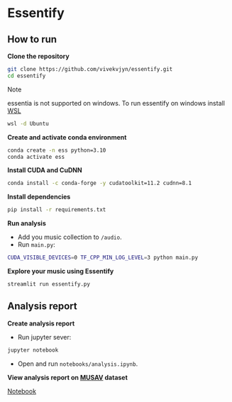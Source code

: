 # Essentify

## How to run

**Clone the repository**

```bash
git clone https://github.com/vivekvjyn/essentify.git
cd essentify
```
>[!Note]
>essentia is not supported on windows. To run essentify on windows install [WSL](https://ubuntu.com/desktop/wsl)

```bash
wsl -d Ubuntu
```

**Create and activate conda environment**

```bash
conda create -n ess python=3.10
conda activate ess
```

**Install CUDA and CuDNN**

```bash
conda install -c conda-forge -y cudatoolkit=11.2 cudnn=8.1
```

**Install dependencies**

```bash
pip install -r requirements.txt
```

**Run analysis**
- Add you music collection to `/audio`.
- Run `main.py`:

```bash
CUDA_VISIBLE_DEVICES=0 TF_CPP_MIN_LOG_LEVEL=3 python main.py
```

**Explore your music using Essentify**

```bash
streamlit run essentify.py
```

## Analysis report
**Create analysis report**

- Run jupyter sever:

```bash
jupyter notebook
```

- Open and run `notebooks/analysis.ipynb`.

**View analysis report on [MUSAV](https://repositori.upf.edu/items/ea4c4a4c-958f-4004-bdc2-e1f6ad7e6829) dataset**

[Notebook](https://github.com/enter-opy/essentify/blob/main/notebooks/analysis.ipynb)
